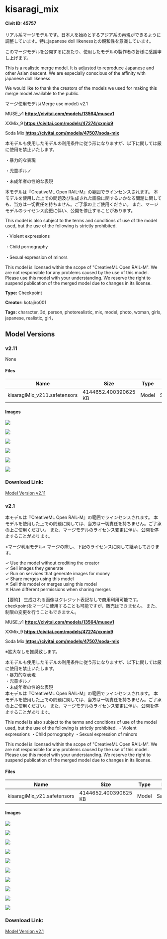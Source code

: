 # kisaragi_mix

#### Civit ID: 45757

<p>リアル系マージモデルです。日本人を始めとするアジア系の再現ができるように調整しています。特にjapanese doll likenessとの親和性を意識しています。</p><p>このマージモデルを公開するにあたり、使用したモデルの製作者の皆様に感謝申し上げます。</p><p></p><p>This is a realistic merge model. It is adjusted to reproduce Japanese and other Asian descent. We are especially conscious of the affinity with japanese doll likeness.</p><p>We would like to thank the creators of the models we used for making this merge model available to the public.</p><p></p><p>マージ使用モデル(Merge use model) v2.1</p><p>MUSE_v1 <a target="_blank" rel="ugc" href="https://civitai.com/models/13564/musev1"><strong><u>https://civitai.com/models/13564/musev1</u></strong></a></p><p>XXMix_9 <a target="_blank" rel="ugc" href="https://civitai.com/models/47274/xxmix9"><strong><u>https://civitai.com/models/47274/xxmix9</u></strong></a></p><p>Soda Mix <a target="_blank" rel="ugc" href="https://civitai.com/models/47507/soda-mix"><strong><u>https://civitai.com/models/47507/soda-mix</u></strong></a></p><p></p><p>本モデルも使用したモデルの利用条件に従う形になりますが、以下に関しては厳に使用を禁止いたします。</p><p>・暴力的な表現</p><p>・児童ポルノ</p><p>・未成年者の性的な表現</p><p></p><p>本モデルは『CreativeML Open RAIL-M』の範囲でラインセンスされます。 本モデルを使用した上での問題及び生成された画像に関するいかなる問題に関しても、当方は一切責任を持ちません。ご了承の上ご使用ください。 また、マージモデルのライセンス変更に伴い、公開を停止することがあります。</p><p></p><p>This model is also subject to the terms and conditions of use of the model used, but the use of the following is strictly prohibited.</p><p>・Violent expressions</p><p>・Child pornography</p><p>・Sexual expression of minors</p><p>This model is licensed within the scope of "CreativeML Open RAIL-M". We are not responsible for any problems caused by the use of this model. Please use this model with your understanding. We reserve the right to suspend publication of the merged model due to changes in its license.</p>

**Type:** Checkpoint

**Creator:** kotajiro001

**Tags:** character, 3d, person, photorealistic, mix, model, photo, woman, girls, japanese, realistic, girl，

## Model Versions

### v2.11

None

#### Files

| Name | Size | Type | Format | Download Url | AutoV1 | AutoV2 | SHA256 | CRC32 | BLAKE3 |
| --- | --- | --- | --- | --- | --- | --- | --- | --- | --- |
| kisaragiMix_v211.safetensors | 4144652.400390625 KB | Model | SafeTensor | https://civitai.com/api/download/models/74356 | 31ADE2DC | A5DA818885 | A5DA818885E2EA6A67F441191C9ED4311D982AA673AA1E66F5C49F8F9E828B70 | D6755B45 | AB0FE3750EC29B01520BDC33473B5746DB9B93088574F4E9FAB38C0524928965 |

#### Images

<p><img src="https://image.civitai.com/xG1nkqKTMzGDvpLrqFT7WA/3eea907e-a971-4fb4-9918-48c924266549/width=450/831273.jpeg" /></p>

<p><img src="https://image.civitai.com/xG1nkqKTMzGDvpLrqFT7WA/609a2b5d-4d21-4c4d-a59d-253f151a74ee/width=450/831283.jpeg" /></p>

<p><img src="https://image.civitai.com/xG1nkqKTMzGDvpLrqFT7WA/ee698633-719d-4265-a7e0-a8941373f344/width=450/831291.jpeg" /></p>

<p><img src="https://image.civitai.com/xG1nkqKTMzGDvpLrqFT7WA/f7325637-7365-42a3-9b79-27d6a8575aa5/width=450/831274.jpeg" /></p>

<p><img src="https://image.civitai.com/xG1nkqKTMzGDvpLrqFT7WA/d7cda6a9-741c-480a-b69a-a4fd23b96864/width=450/831275.jpeg" /></p>

<p><img src="https://image.civitai.com/xG1nkqKTMzGDvpLrqFT7WA/4642fbb1-6dcf-4084-8d2e-283fe3f1fbec/width=450/831276.jpeg" /></p>

### Download Link:

[Model Version v2.11](https://civitai.com/api/download/models/74356)

### v2.1

<p>本モデルは『CreativeML Open RAIL-M』の範囲でラインセンスされます。 本モデルを使用した上での問題に関しては、当方は一切責任を持ちません。ご了承の上ご使用ください。 また、マージモデルのライセンス変更に伴い、公開を停止することがあります。</p><p>&lt;マージ利用モデル&gt; マージの際し、下記のライセンスに関して継承しております。</p><p>✓ Use the model without crediting the creator<br />✓ Sell images they generate<br />✓ Run on services that generate images for money<br />✓ Share merges using this model<br />✕ Sell this model or merges using this model<br />✕ Have different permissions when sharing merges</p><p>【要約】 生成される画像はクレジット表記なしで商用利用可能です。 checkpointをマージに使用することも可能ですが、販売はできません。 また、制限の変更を行うこともできません。</p><p>MUSE_v1 <a target="_blank" rel="ugc" href="https://civitai.com/models/13564/musev1"><strong><u>https://civitai.com/models/13564/musev1</u></strong></a></p><p>XXMix_9 <a target="_blank" rel="ugc" href="https://civitai.com/models/47274/xxmix9"><strong><u>https://civitai.com/models/47274/xxmix9</u></strong></a></p><p>Soda Mix <a target="_blank" rel="ugc" href="https://civitai.com/models/47507/soda-mix"><strong><u>https://civitai.com/models/47507/soda-mix</u></strong></a></p><p>※拡大なしを推奨致します。</p><p>本モデルも使用したモデルの利用条件に従う形になりますが、以下に関しては厳に使用を禁止いたします。<br />・暴力的な表現<br />・児童ポルノ<br />・未成年者の性的な表現<br />本モデルは『CreativeML Open RAIL-M』の範囲でラインセンスされます。 本モデルを使用した上での問題に関しては、当方は一切責任を持ちません。ご了承の上ご使用ください。 また、マージモデルのライセンス変更に伴い、公開を停止することがあります。</p><p>This model is also subject to the terms and conditions of use of the model used, but the use of the following is strictly prohibited. ・Violent expressions ・Child pornography ・Sexual expression of minors</p><p>This model is licensed within the scope of "CreativeML Open RAIL-M". We are not responsible for any problems caused by the use of this model. Please use this model with your understanding. We reserve the right to suspend publication of the merged model due to changes in its license.</p>

#### Files

| Name | Size | Type | Format | Download Url | AutoV1 | AutoV2 | SHA256 | CRC32 | BLAKE3 |
| --- | --- | --- | --- | --- | --- | --- | --- | --- | --- |
| kisaragiMix_v21.safetensors | 4144652.400390625 KB | Model | SafeTensor | https://civitai.com/api/download/models/63416 | 31ADE2DC | A5DA818885 | A5DA818885E2EA6A67F441191C9ED4311D982AA673AA1E66F5C49F8F9E828B70 | D6755B45 | AB0FE3750EC29B01520BDC33473B5746DB9B93088574F4E9FAB38C0524928965 |

#### Images

<p><img src="https://image.civitai.com/xG1nkqKTMzGDvpLrqFT7WA/391329f0-969a-466c-81d5-f7925840b7d4/width=450/699914.jpeg" /></p>

<p><img src="https://image.civitai.com/xG1nkqKTMzGDvpLrqFT7WA/8c491a35-8bf9-4848-894c-9c1b1ec7901d/width=450/699906.jpeg" /></p>

<p><img src="https://image.civitai.com/xG1nkqKTMzGDvpLrqFT7WA/f48d420b-e82a-4804-9eba-8f854fcb84b3/width=450/699902.jpeg" /></p>

<p><img src="https://image.civitai.com/xG1nkqKTMzGDvpLrqFT7WA/fe360973-5fc4-4548-9ac9-893a7fabfc5d/width=450/699886.jpeg" /></p>

<p><img src="https://image.civitai.com/xG1nkqKTMzGDvpLrqFT7WA/4872725e-157b-4867-9ffd-35c0709c26c5/width=450/699915.jpeg" /></p>

<p><img src="https://image.civitai.com/xG1nkqKTMzGDvpLrqFT7WA/49b8c965-f349-43bf-a88a-9207800bd162/width=450/699911.jpeg" /></p>

<p><img src="https://image.civitai.com/xG1nkqKTMzGDvpLrqFT7WA/797babca-4c47-42f0-b2c0-2342cac64fc7/width=450/699891.jpeg" /></p>

<p><img src="https://image.civitai.com/xG1nkqKTMzGDvpLrqFT7WA/9433fe66-c3f3-493e-93a1-aeb5d68b65c3/width=450/699897.jpeg" /></p>

<p><img src="https://image.civitai.com/xG1nkqKTMzGDvpLrqFT7WA/3563debb-4a11-4173-99e9-4311cdf7a5be/width=450/699893.jpeg" /></p>

<p><img src="https://image.civitai.com/xG1nkqKTMzGDvpLrqFT7WA/4a9ad99a-1924-432c-beb9-ae7230394985/width=450/699896.jpeg" /></p>

### Download Link:

[Model Version v2.1](https://civitai.com/api/download/models/63416)

